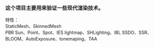 ### 这个项目主要用来验证一些现代渲染技术。
特性：  
StaticMesh、SkinnedMesh  
PBR
Sun、Point、Spot、IES
lightmap、SHLighting、IBL 
SSDO、SSR、BLOOM、AutoExposure、tonemaping、TAA  



